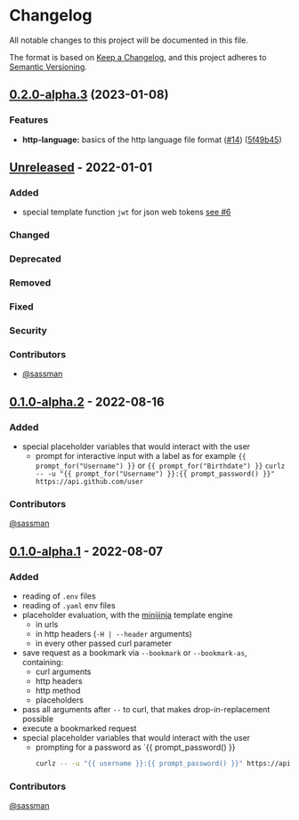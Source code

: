 # Changelog
All notable changes to this project will be documented in this file.

The format is based on [Keep a Changelog](https://keepachangelog.com/en/1.0.0/),
and this project adheres to [Semantic Versioning](https://semver.org/spec/v2.0.0.html).

## [0.2.0-alpha.3](https://github.com/curlz-rs/curlz/compare/v0.1.0-alpha.3...v0.2.0-alpha.3) (2023-01-08)


### Features

* **http-language:** basics of the http language file format ([#14](https://github.com/curlz-rs/curlz/issues/14)) ([5f49b45](https://github.com/curlz-rs/curlz/commit/5f49b4548e624f4a2f555fbb9d83899e74307e22))

## [Unreleased] - 2022-01-01
[Unreleased]: https://github.com/curlz-rs/curlz/compare/v0.1.0-alpha.1...HEAD

### Added
- special template function `jwt` for json web tokens [see #6](https://github.com/curlz-rs/curlz/issues/6)

### Changed
### Deprecated 
### Removed
### Fixed
### Security
### Contributors
- [@sassman](https://github.com/sassman)

## [0.1.0-alpha.2] - 2022-08-16
[0.1.0-alpha.2]: https://github.com/curlz-rs/curlz/compare/v0.1.0-alpha.1..v0.1.0-alpha.2

### Added

- special placeholder variables that would interact with the user
  - prompt for interactive input with a label as for example `{{ prompt_for("Username") }}` or `{{ prompt_for("Birthdate") }}`
    `curlz -- -u "{{ prompt_for("Username") }}:{{ prompt_password() }}" https://api.github.com/user`

### Contributors
[@sassman](https://github.com/sassman)

## [0.1.0-alpha.1] - 2022-08-07
[0.1.0-alpha.1]: https://github.com/curlz-rs/curlz/compare/v0.1.0-alpha.1

### Added
- reading of `.env` files
- reading of `.yaml` env files
- placeholder evaluation, with the [minijinja](https://docs.rs/minijinja/latest/minijinja/) template engine
  - in urls
  - in http headers (`-H | --header` arguments)
  - in every other passed curl parameter
- save request as a bookmark via `--bookmark` or `--bookmark-as`, containing:
  - curl arguments
  - http headers
  - http method
  - placeholders
- pass all arguments after `--` to curl, that makes drop-in-replacement possible
- execute a bookmarked request
- special placeholder variables that would interact with the user
  - prompting for a password as `{{ prompt_password() }}
    ```sh
    curlz -- -u "{{ username }}:{{ prompt_password() }}" https://api.github.com/user
    ```

### Contributors
[@sassman](https://github.com/sassman)
